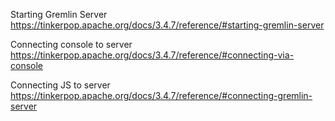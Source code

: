 Starting Gremlin Server
https://tinkerpop.apache.org/docs/3.4.7/reference/#starting-gremlin-server

Connecting console to server
https://tinkerpop.apache.org/docs/3.4.7/reference/#connecting-via-console

Connecting JS to server
https://tinkerpop.apache.org/docs/3.4.7/reference/#connecting-gremlin-server
